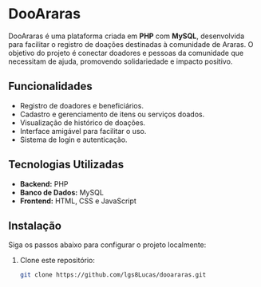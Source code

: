 # DooAraras

DooAraras é uma plataforma criada em **PHP** com **MySQL**, desenvolvida para facilitar o registro de doações destinadas à comunidade de Araras. O objetivo do projeto é conectar doadores e pessoas da comunidade que necessitam de ajuda, promovendo solidariedade e impacto positivo.

## Funcionalidades

- Registro de doadores e beneficiários.
- Cadastro e gerenciamento de itens ou serviços doados.
- Visualização de histórico de doações.
- Interface amigável para facilitar o uso.
- Sistema de login e autenticação.

## Tecnologias Utilizadas

- **Backend:** PHP
- **Banco de Dados:** MySQL
- **Frontend:** HTML, CSS e JavaScript

## Instalação

Siga os passos abaixo para configurar o projeto localmente:

1. Clone este repositório:
   ```bash
   git clone https://github.com/lgs8Lucas/dooararas.git
